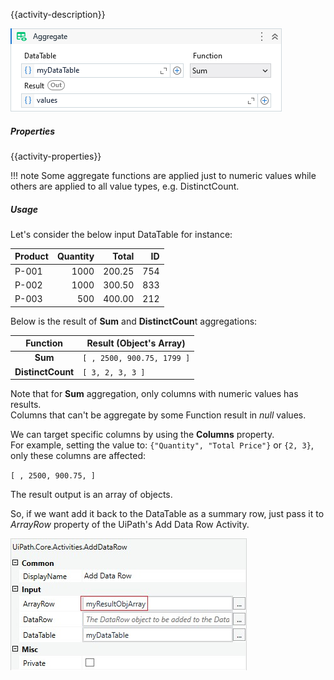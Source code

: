 {{activity-description}}

![](../img/activities/Aggregate.png)


##### Properties

{{activity-properties}}

!!! note
    Some aggregate functions are applied just to numeric values while others are applied to all value types, e.g. DistinctCount.

##### Usage

Let's consider the below input DataTable for instance:

| Product | Quantity | Total  |  ID  |
| ------- | -------: | -----: | ---: |
| P-001   |     1000 | 200.25 |  754 |
| P-002   |     1000 | 300.50 |  833 |
| P-003   |      500 | 400.00 |  212 |

Below is the result of **Sum** and **DistinctCoun**t aggregations:

|     Function      |   Result (Object's Array)    |
| :---------------: | ---------------------------- |
|      **Sum**      | ``[ , 2500, 900.75, 1799 ]`` |
| **DistinctCount** | ``[ 3, 2, 3, 3 ]``           |

Note that for **Sum** aggregation, only columns with numeric values has results.<br>
Columns that can't be aggregate by some Function result in *null* values.

We can target specific columns by using the **Columns** property.<br>
For example, setting the value to: ``{"Quantity", "Total Price"}`` or ``{2, 3}``, only these columns are affected:

``[ , 2500, 900.75, ]``

The result output is an array of objects.

So, if we want add it back to the DataTable as a summary row, just pass it to *ArrayRow* property of the UiPath's Add Data Row Activity.

![](../img/Aggregate3x_AddArrayRow.jpg "UiPath's Add Data Row Activity")